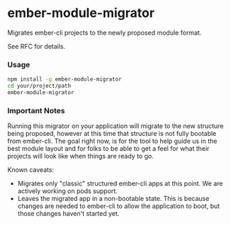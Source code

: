 # ember-module-migrator

Migrates ember-cli projects to the newly proposed module format.

See RFC for details.

### Usage

```sh
npm install -g ember-module-migrator
cd your/project/path
ember-module-migrator
```

### Important Notes

Running this migrator on your application will migrate to the new structure being proposed, however at this time that structure is not fully bootable from ember-cli.  The goal right now, is for the tool to help guide us in the best module layout and for folks to be able to get a feel for what their projects will look like when things are ready to go.

Known caveats:

* Migrates only "classic" structured ember-cli apps at this point. We are actively working on pods support.
* Leaves the migrated app in a non-bootable state. This is because changes are needed to ember-cli to allow the application to boot, but those changes haven't started yet.
